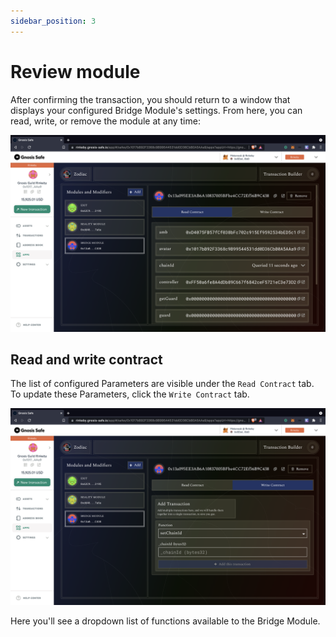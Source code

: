```yaml
---
sidebar_position: 3
---
```


# Review module

After confirming the transaction, you should return to a window that displays your configured Bridge Module's settings. From here, you can read, write, or remove the module at any time:

![Configured Bridge Module](/img/tutorial/bridge_4.png)

## Read and write contract

The list of configured Parameters are visible under the `Read Contract` tab. To update these Parameters, click the `Write Contract` tab.

![Configured Bridge Module](/img/tutorial/bridge_5.png)

Here you'll see a dropdown list of functions available to the Bridge Module. 